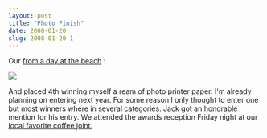 ```yaml
---
layout: post
title: "Photo Finish"
date: 2008-01-20
slug: 2008-01-20-1
---
```


Our  [from a day at the beach](http://www.muttmansion.com/wiki.cgi?MeganPictures090204) :

 ![](/visible-light/images/assets/CRW_5051.jpg) 

And placed 4th winning myself a ream of photo printer paper. I&apos;m already planning on entering next year.  For some reason I only thought to enter one but most winners where in several categories.  Jack got an honorable mention for his entry.  We attended the awards reception Friday night at our  [ local favorite coffee joint.  ](http://www.paddyscoffee.com/) 
